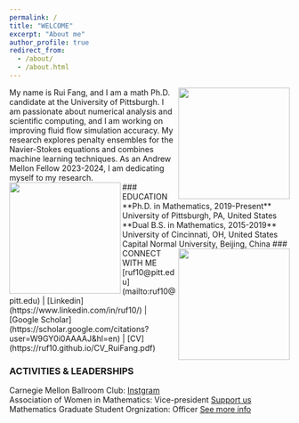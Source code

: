 ```yaml
---
permalink: /
title: "WELCOME"
excerpt: "About me"
author_profile: true
redirect_from: 
  - /about/
  - /about.html
---
```

<img align="right" width="200" src="{{ site.url }}{{ site.baseurl }}/images/rui-single.JPG" />
My name is Rui Fang, and I am a math Ph.D. candidate at the University of Pittsburgh.  I am passionate about numerical analysis and scientific computing, and I am working on improving fluid flow simulation accuracy. My research explores penalty ensembles for the Navier-Stokes equations and combines machine learning techniques. As an Andrew Mellon Fellow 2023-2024, I am dedicating myself to my research. <br />

<img align="left" width="200" src="{{ site.url }}{{ site.baseurl }}/images/rui-ammcs.heic" />
### EDUCATION
**Ph.D. in Mathematics, 2019-Present** <br />
 University of Pittsburgh, PA, United States <br />
**Dual B.S. in Mathematics, 2015-2019** <br />
University of Cincinnati, OH, United States <br />
Capital Normal University, Beijing, China

<img align="right" width="200" src="{{ site.url }}{{ site.baseurl }}/images/rui_newriver_geroge.JPG" />
### CONNECT WITH ME
[ruf10@pitt.edu](mailto:ruf10@pitt.edu) |  [Linkedin](https://www.linkedin.com/in/ruf10/)  |  [Google Scholar](https://scholar.google.com/citations?user=W9GY0i0AAAAJ&hl=en)  |  [CV](https://ruf10.github.io/CV_RuiFang.pdf)

### ACTIVITIES & LEADERSHIPS
Carnegie Mellon Ballroom Club: [Instgram](https://www.instagram.com/cmuballroom?igsh=NDlyZmZubTY0eXhy) <br />
Association of Women in Mathematics: Vice-president [Support us](https://www.mathematics.pitt.edu/AWM)<br />
Mathematics Graduate Student Orgnization: Officer [See more info](https://www.mathematics.pitt.edu/graduate/organizations/mathematics-graduate-student-organization-gso) 



